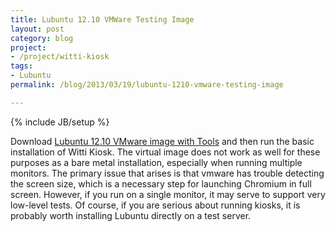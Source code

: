 ```yaml
---
title: Lubuntu 12.10 VMWare Testing Image
layout: post
category: blog
project:
- /project/witti-kiosk
tags:
- Lubuntu
permalink: /blog/2013/03/19/lubuntu-1210-vmware-testing-image

---
```

{% include JB/setup %}
<div id="node-259" class="node node-blog node-promoted">
  <div class="content clearfix">
    <div class="field field-name-body field-type-text-with-summary field-label-hidden"><div class="field-items"><div class="field-item even"><p>Download <a href="http://www.traffictool.net/vmware/lubuntu1210t.html">Lubuntu 12.10 VMware image with Tools</a> and then run the basic installation of Witti Kiosk. The virtual image does not work as well for these purposes as a bare metal installation, especially when running multiple monitors. The primary issue that arises is that vmware has trouble detecting the screen size, which is a necessary step for launching Chromium in full screen. However, if you run on a single monitor, it may serve to support very low-level tests. Of course, if you are serious about running kiosks, it is probably worth installing Lubuntu directly on a test server.</p>
<!--break--></div></div></div>  </div>
</div>
